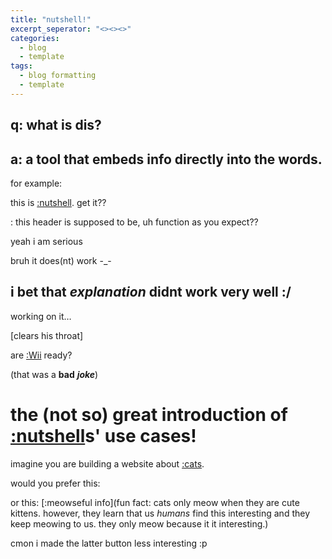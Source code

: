 ```yaml
---
title: "nutshell!"
excerpt_seperator: "<><><>"
categories:
  - blog
  - template
tags:
  - blog formatting
  - template
---
```

<script src="https://cdn.jsdelivr.net/gh/ncase/nutshell/nutshell.min.js"></script>
<script>
Nutshell.setOptions({
    dontEmbedHeadings: true,
});
</script>

## q: what is dis?
## a: a tool that embeds info directly into the words.
for example:

this is [:nutshell](https://ncase.me/nutshell/#). get it??

: this header is supposed to be, uh function as you expect??

yeah i am serious

bruh it does(nt) work -_-

## i bet that *explanation* didnt work very well :/
working on it…

[clears his throat]

are [:Wii](https://en.m.wikipedia.org/wiki/Wii) ready?

(that was a **bad** ***joke***)

# the (not so) great introduction of [:nutshell](https://ncase.me/nutshell/#)s' use cases!

imagine you are building a website about [:cats](https://en.m.wikipedia.org/wiki/Cat).

would you prefer this: 
<script type="text/javascript">
  <BUTTON TYPE="button" ONCLICK="alert(\"fun fact:\n\ncats only meow when they are cute kittens. however, they learn that us (humans) find this interesting and they keep meowing to us. they only meow because it it interesting.\n/^---^\\ \n(· w ·)">meowseful info!</BUTTON>
</script>

or this: [:meowseful info](fun fact: cats only meow when they are cute kittens. however, they learn that us *humans* find this interesting and they keep meowing to us. they only meow because it it interesting.)

cmon i made the latter button less interesting :p